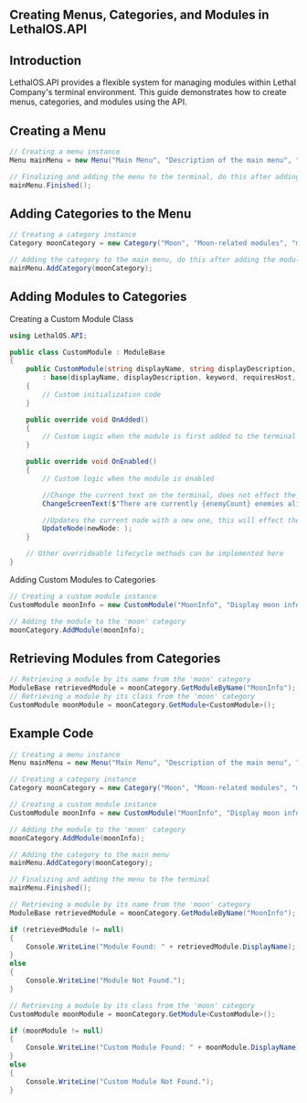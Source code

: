 ## Creating Menus, Categories, and Modules in LethalOS.API

## Introduction

LethalOS.API provides a flexible system for managing modules within Lethal Company's terminal environment. This guide demonstrates how to create menus, categories, and modules using the API.

Creating a Menu
-
```csharp
// Creating a menu instance
Menu mainMenu = new Menu("Main Menu", "Description of the main menu", "main", "John Doe");

// Finalizing and adding the menu to the terminal, do this after adding categories and their respective modules
mainMenu.Finished();
```

Adding Categories to the Menu
-
```csharp
// Creating a category instance
Category moonCategory = new Category("Moon", "Moon-related modules", "moon");

// Adding the category to the main menu, do this after adding the modules to the category
mainMenu.AddCategory(moonCategory);
```

Adding Modules to Categories
-
Creating a Custom Module Class

```csharp
using LethalOS.API;

public class CustomModule : ModuleBase
{
    public CustomModule(string displayName, string displayDescription, string keyword, bool requiresHost, bool toggled)
        : base(displayName, displayDescription, keyword, requiresHost, toggled)
    {
        // Custom initialization code
    }

    public override void OnAdded()
    {
        // Custom Logic when the module is first added to the terminal
    }

    public override void OnEnabled()
    {
        // Custom logic when the module is enabled

        //Change the current text on the terminal, does not effect the existing terminal node
        ChangeScreenText($"There are currently {enemyCount} enemies alive! {outside} of which are outside!", true);

        //Updates the current node with a new one, this will effect the existing terminal node
        UpdateNode(newNode: );
    }

    // Other overrideable lifecycle methods can be implemented here
}
```

Adding Custom Modules to Categories
```csharp
// Creating a custom module instance
CustomModule moonInfo = new CustomModule("MoonInfo", "Display moon information", "MoonInfo", false, false);

// Adding the module to the 'moon' category
moonCategory.AddModule(moonInfo);
```

Retrieving Modules from Categories
-
```csharp
// Retrieving a module by its name from the 'moon' category
ModuleBase retrievedModule = moonCategory.GetModuleByName("MoonInfo");
// Retrieving a module by its class from the 'moon' category
CustomModule moonModule = moonCategory.GetModule<CustomModule>();
```

Example Code
-
```csharp
// Creating a menu instance
Menu mainMenu = new Menu("Main Menu", "Description of the main menu", "main", "John Doe");

// Creating a category instance
Category moonCategory = new Category("Moon", "Moon-related modules", "moon");

// Creating a custom module instance
CustomModule moonInfo = new CustomModule("MoonInfo", "Display moon information", "MoonInfo", false, false);

// Adding the module to the 'moon' category
moonCategory.AddModule(moonInfo);

// Adding the category to the main menu
mainMenu.AddCategory(moonCategory);

// Finalizing and adding the menu to the terminal
mainMenu.Finished();

// Retrieving a module by its name from the 'moon' category
ModuleBase retrievedModule = moonCategory.GetModuleByName("MoonInfo");

if (retrievedModule != null)
{
    Console.WriteLine("Module Found: " + retrievedModule.DisplayName);
}
else
{
    Console.WriteLine("Module Not Found.");
}

// Retrieving a module by its class from the 'moon' category
CustomModule moonModule = moonCategory.GetModule<CustomModule>();

if (moonModule != null)
{
    Console.WriteLine("Custom Module Found: " + moonModule.DisplayName);
}
else
{
    Console.WriteLine("Custom Module Not Found.");
}
```
